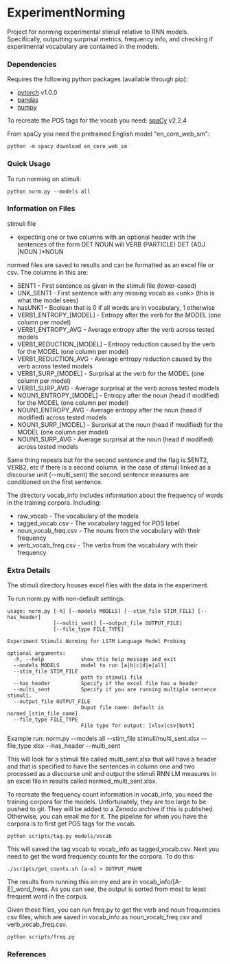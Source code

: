 # ExperimentNorming
Project for norming experimental stimuli relative to RNN models. Specifically, outputting 
surprisal metrics, frequency info, and checking if experimental vocabulary are contained 
in the models. 

### Dependencies
Requires the following python packages (available through pip):
* [pytorch](https://pytorch.org/) v1.0.0
* [pandas](https://pandas.pydata.org) 
* [numpy](https://numpy.org)

To recreate the POS tags for the vocab you need:
  [spaCy](https://spacy.io) v2.2.4

From spaCy you need the pretrained English model "en_core_web_sm":

    python -m spacy download en_core_web_sm


### Quick Usage
To run norming on stimuli:

    python norm.py --models all

### Information on Files
stimuli file
* expecting one or two columns with an optional header with the sentences of the form DET NOUN will VERB (PARTICLE) DET (ADJ |NOUN )\*NOUN 

normed files are saved to results and can be formatted as an excel file or csv. The columns in this
are:
* SENT1 - First sentence as given in the stimuli file (lower-cased)
* UNK_SENT1 - First sentence with any missing vocab as \<unk\> (this is what the model sees)
* hasUNK1 - Boolean that is 0 if all words are in vocabulary, 1 otherwise
* VERB1_ENTROPY_[MODEL] - Entropy after the verb for the MODEL (one column per model)
* VERB1_ENTROPY_AVG - Average entropy after the verb across tested models
* VERB1_REDUCTION_[MODEL] - Entropy reduction caused by the verb for the MODEL (one column per model)
* VERB1_REDUCTION_AVG - Average entropy reduction caused by the verb across tested models
* VERB1_SURP_[MODEL] - Surprisal at the verb for the MODEL (one column per model)
* VERB1_SURP_AVG - Average surprisal at the verb across tested models
* NOUN1_ENTROPY_[MODEL] - Entropy after the noun (head if modified) for the MODEL (one column per model)
* NOUN1_ENTROPY_AVG - Average entropy after the noun (head if modified) across tested models
* NOUN1_SURP_[MODEL] - Surprisal at the noun (head if modified) for the MODEL (one column per model)
* NOUN1_SURP_AVG - Average surprisal at the noun (head if modified) across tested models

Same thing repeats but for the second sentence and the flag is SENT2, VERB2, etc 
if there is a second column. In the case of stimuli linked as a discourse unit 
(--multi_sent) the second sentence measures are conditioned on the first sentence.

The directory vocab_info includes information about the frequency of words in 
the training corpora. Including: 
* raw_vocab - The vocabulary of the models
* tagged_vocab.csv - The vocabulary tagged for POS label
* noun_vocab_freq.csv - The nouns from the vocabulary with their frequency
* verb_vocab_freq.csv - The verbs from the vocabulary with their frequency

### Extra Details
The stimuli directory houses excel files with the data in the experiment. 

To run norm.py with non-default settings:
                
    usage: norm.py [-h] [--models MODELS] [--stim_file STIM_FILE] [--has_header]
                   [--multi_sent] [--output_file OUTPUT_FILE]
                   [--file_type FILE_TYPE]

    Experiment Stimuli Norming for LSTM Language Model Probing

    optional arguments:
      -h, --help            show this help message and exit
      --models MODELS       model to run [a|b|c|d|e|all]
      --stim_file STIM_FILE
                            path to stimuli file
      --has_header          Specify if the excel file has a header
      --multi_sent          Specify if you are running multiple sentence stimuli.
      --output_file OUTPUT_FILE
                            Ouput file name: default is normed_[stim_file_name]
      --file_type FILE_TYPE
                            File type for output: [xlsx|csv|both]

Example run:
        norm.py --models all --stim_file stimuli/multi_sent.xlsx --file_type xlsx --has_header --multi_sent

This will look for a stimuli file called multi_sent.xlsx that will have a header and that 
is specified to have the sentences in column one and two processed as a discourse unit
and output the stimuli RNN LM measures in an excel file 
in results called normed_multi_sent.xlsx.

To recreate the frequency count information in vocab_info, you need 
the training corpora for the models. Unfortunately, they
are too large to be pushed to git. They will be added 
to a Zenodo archive if this is published. Otherwise, you can email me for 
it. The pipeline for when you have the corpora is to first get POS tags
for the vocab. 

    python scripts/tag.py models/vocab

This will saved the tag vocab to vocab_info as tagged_vocab.csv. Next 
you need to get the word frequency counts for the corpora. To do this:

    ./scripts/get_counts.sh [a-e] > OUTPUT_FNAME

The results from running this on my end are in vocab_info/[A-E]_word_freqs.
As you can see, the output is sorted from most to least frequent word 
in the corpus.

Given these files, you can run freq.py to get the verb and noun frequencies
csv files, which are saved in vocab_info as noun_vocab_freq.csv and verb_vocab_freq.csv. 

    python scripts/freq.py

### References
